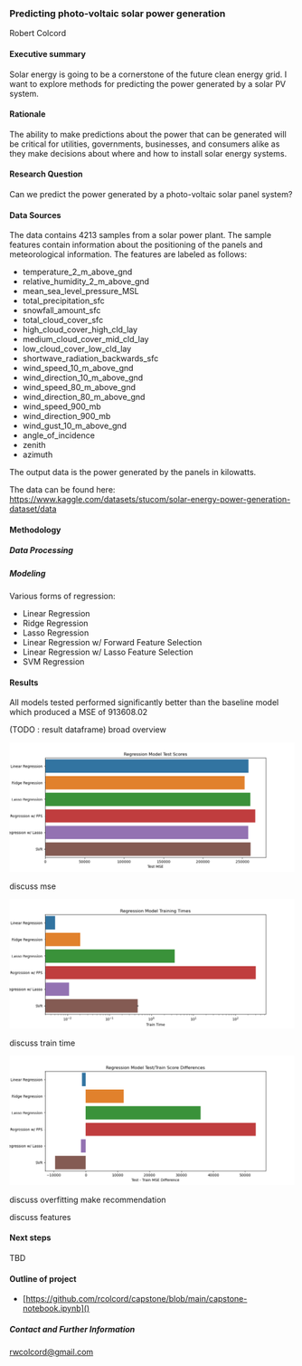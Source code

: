 ### Predicting photo-voltaic solar power generation

Robert Colcord

#### Executive summary
Solar energy is going to be a cornerstone of the future clean energy grid. I want to explore methods for predicting the power generated by a solar PV system.

#### Rationale
The ability to make predictions about the power that can be generated will be critical for utilities, governments, businesses, and consumers alike as they make decisions about where and how to install solar energy systems.

#### Research Question
Can we predict the power generated by a photo-voltaic solar panel system?

#### Data Sources
The data contains 4213 samples from a solar power plant. The sample features contain information about the positioning of the panels and meteorological information. The features are labeled as follows:
- temperature_2_m_above_gnd
- relative_humidity_2_m_above_gnd
- mean_sea_level_pressure_MSL
- total_precipitation_sfc
- snowfall_amount_sfc
- total_cloud_cover_sfc
- high_cloud_cover_high_cld_lay
- medium_cloud_cover_mid_cld_lay
- low_cloud_cover_low_cld_lay
- shortwave_radiation_backwards_sfc
- wind_speed_10_m_above_gnd
- wind_direction_10_m_above_gnd
- wind_speed_80_m_above_gnd
- wind_direction_80_m_above_gnd
- wind_speed_900_mb
- wind_direction_900_mb
- wind_gust_10_m_above_gnd
- angle_of_incidence
- zenith
- azimuth

The output data is the power generated by the panels in kilowatts.

The data can be found here:
https://www.kaggle.com/datasets/stucom/solar-energy-power-generation-dataset/data

#### Methodology
##### Data Processing
##### Modeling
Various forms of regression:
- Linear Regression
- Ridge Regression
- Lasso Regression
- Linear Regression w/ Forward Feature Selection
- Linear Regression w/ Lasso Feature Selection
- SVM Regression

#### Results
All models tested performed significantly better than the baseline model which produced a MSE of 913608.02

(TODO : result dataframe)
broad overview

![Model-Scores.png](https://github.com/rcolcord/capstone/blob/main/images/test_mse.png)

discuss mse

![Model-Scores.png](https://github.com/rcolcord/capstone/blob/main/images/train_time.png)

discuss train time

![Model-Scores.png](https://github.com/rcolcord/capstone/blob/main/images/overfit.png)


discuss overfitting
make recommendation

discuss features

#### Next steps
TBD

#### Outline of project

- [https://github.com/rcolcord/capstone/blob/main/capstone-notebook.ipynb]()


##### Contact and Further Information
rwcolcord@gmail.com
